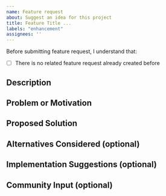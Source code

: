 ```yaml
---
name: Feature request
about: Suggest an idea for this project
title: Feature Title ...
labels: "enhancement"
assignees: ''
---
```

<!--
NOTE: Make sure you check all the required points below. And mark the [ ] with [v] if already done.
Example: - [x] There is no related request already created
This will ensure that there is no duplicate request created.
-->
Before submitting feature request, I understand that:
- [ ] There is no related feature request already created before

## Description
<!-- A clear and concise description of the feature you would like to request. -->

## Problem or Motivation
<!-- Explain the problem or motivation behind this feature request. What issue does it address? and Why do you think it's important? -->

## Proposed Solution
<!-- Describe your proposed solution or the feature you would like to see implemented. Be as specific as possible. -->

## Alternatives Considered (optional)
<!-- If you've considered any alternative solutions or features, you can mention them here. -->

## Implementation Suggestions (optional)
<!-- If you have any suggestions or ideas for how this feature could be implemented, you can include them here. -->

## Community Input (optional)
<!-- If you have discussed this feature request with other members of the community or gathered feedback, you can summarize it here. -->
